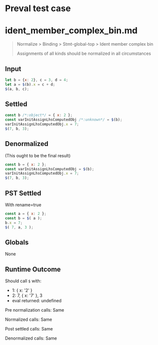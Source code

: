 # Preval test case

# ident_member_complex_bin.md

> Normalize > Binding > Stmt-global-top > Ident member complex bin
>
> Assignments of all kinds should be normalized in all circumstances

## Input

`````js filename=intro
let b = {x: 2}, c = 3, d = 4;
let a = $(b).x = c + d;
$(a, b, c);
`````


## Settled


`````js filename=intro
const b /*:object*/ = { x: 2 };
const varInitAssignLhsComputedObj /*:unknown*/ = $(b);
varInitAssignLhsComputedObj.x = 7;
$(7, b, 3);
`````


## Denormalized
(This ought to be the final result)

`````js filename=intro
const b = { x: 2 };
const varInitAssignLhsComputedObj = $(b);
varInitAssignLhsComputedObj.x = 7;
$(7, b, 3);
`````


## PST Settled
With rename=true

`````js filename=intro
const a = { x: 2 };
const b = $( a );
b.x = 7;
$( 7, a, 3 );
`````


## Globals


None


## Runtime Outcome


Should call `$` with:
 - 1: { x: '2' }
 - 2: 7, { x: '7' }, 3
 - eval returned: undefined

Pre normalization calls: Same

Normalized calls: Same

Post settled calls: Same

Denormalized calls: Same
